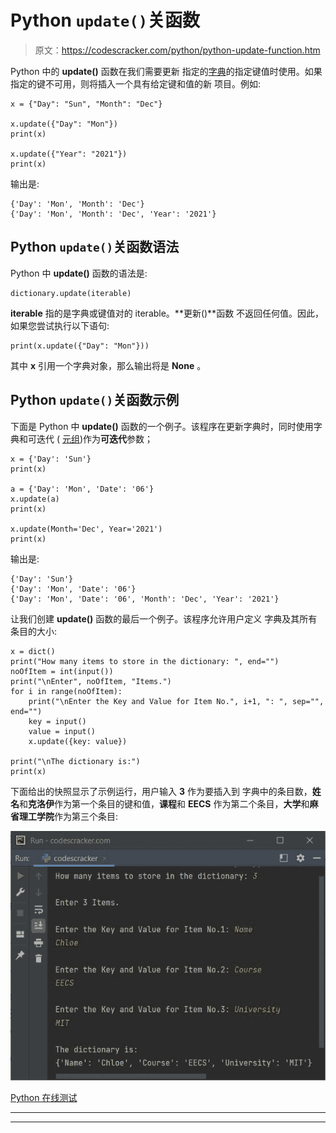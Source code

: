 # Python `update()`关函数

> 原文：<https://codescracker.com/python/python-update-function.htm>

Python 中的 **update()** 函数在我们需要更新 指定的[字典](/python/python-dictionary.htm)的指定键值时使用。如果指定的键不可用，则将插入一个具有给定键和值的新 项目。例如:

```
x = {"Day": "Sun", "Month": "Dec"}

x.update({"Day": "Mon"})
print(x)

x.update({"Year": "2021"})
print(x)
```

输出是:

```
{'Day': 'Mon', 'Month': 'Dec'}
{'Day': 'Mon', 'Month': 'Dec', 'Year': '2021'}
```

## Python `update()`关函数语法

Python 中 **update()** 函数的语法是:

```
dictionary.update(iterable)
```

**iterable** 指的是字典或键值对的 iterable。**更新()**函数 不返回任何值。因此，如果您尝试执行以下语句:

```
print(x.update({"Day": "Mon"}))
```

其中 **x** 引用一个字典对象，那么输出将是 **None** 。

## Python `update()`关函数示例

下面是 Python 中 **update()** 函数的一个例子。该程序在更新字典时，同时使用字典和可迭代 ( [元组](/python/python-tuples.htm))作为**可迭代**参数；

```
x = {'Day': 'Sun'}
print(x)

a = {'Day': 'Mon', 'Date': '06'}
x.update(a)
print(x)

x.update(Month='Dec', Year='2021')
print(x)
```

输出是:

```
{'Day': 'Sun'}
{'Day': 'Mon', 'Date': '06'}
{'Day': 'Mon', 'Date': '06', 'Month': 'Dec', 'Year': '2021'}
```

让我们创建 **update()** 函数的最后一个例子。该程序允许用户定义 字典及其所有条目的大小:

```
x = dict()
print("How many items to store in the dictionary: ", end="")
noOfItem = int(input())
print("\nEnter", noOfItem, "Items.")
for i in range(noOfItem):
    print("\nEnter the Key and Value for Item No.", i+1, ": ", sep="", end="")
    key = input()
    value = input()
    x.update({key: value})

print("\nThe dictionary is:")
print(x)
```

下面给出的快照显示了示例运行，用户输入 **3** 作为要插入到 字典中的条目数，**姓名**和**克洛伊**作为第一个条目的键和值，**课程**和 **EECS** 作为第二个条目，**大学**和**麻省理工学院**作为第三个条目:

![python update function](img/c7c25b37e5c2e2e993ecdbfaa81b9133.png)

[Python 在线测试](/exam/showtest.php?subid=10)

* * *

* * *